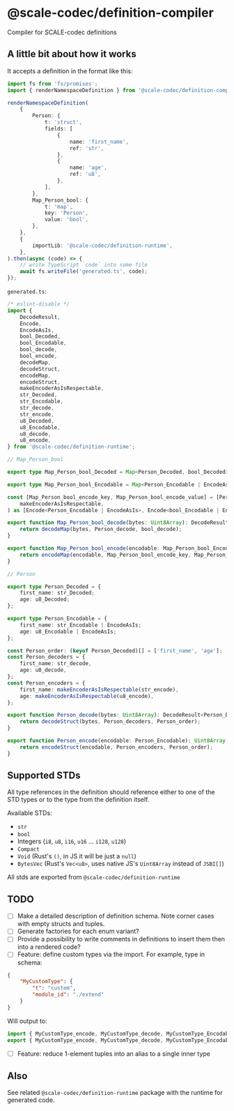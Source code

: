 # @scale-codec/definition-compiler

Compiler for SCALE-codec definitions

## A little bit about how it works

It accepts a definition in the format like this:

```ts
import fs from 'fs/promises';
import { renderNamespaceDefinition } from '@scale-codec/definition-compiler';

renderNamespaceDefinition(
    {
        Person: {
            t: 'struct',
            fields: [
                {
                    name: 'first_name',
                    ref: 'str',
                },
                {
                    name: 'age',
                    ref: 'u8',
                },
            ],
        },
        Map_Person_bool: {
            t: 'map',
            key: 'Person',
            value: 'bool',
        },
    },
    {
        importLib: '@scale-codec/definition-runtime',
    },
).then(async (code) => {
    // write TypeScript `code` into some file
    await fs.writeFile('generated.ts', code);
});
```

`generated.ts`:

```ts
/* eslint-disable */
import {
    DecodeResult,
    Encode,
    EncodeAsIs,
    bool_Decoded,
    bool_Encodable,
    bool_decode,
    bool_encode,
    decodeMap,
    decodeStruct,
    encodeMap,
    encodeStruct,
    makeEncoderAsIsRespectable,
    str_Decoded,
    str_Encodable,
    str_decode,
    str_encode,
    u8_Decoded,
    u8_Encodable,
    u8_decode,
    u8_encode,
} from '@scale-codec/definition-runtime';

// Map_Person_bool

export type Map_Person_bool_Decoded = Map<Person_Decoded, bool_Decoded>;

export type Map_Person_bool_Encodable = Map<Person_Encodable | EncodeAsIs, bool_Encodable | EncodeAsIs>;

const [Map_Person_bool_encode_key, Map_Person_bool_encode_value] = [Person_encode, bool_encode].map(
    makeEncoderAsIsRespectable,
) as [Encode<Person_Encodable | EncodeAsIs>, Encode<bool_Encodable | EncodeAsIs>];

export function Map_Person_bool_decode(bytes: Uint8Array): DecodeResult<Map_Person_bool_Decoded> {
    return decodeMap(bytes, Person_decode, bool_decode);
}

export function Map_Person_bool_encode(encodable: Map_Person_bool_Encodable): Uint8Array {
    return encodeMap(encodable, Map_Person_bool_encode_key, Map_Person_bool_encode_value);
}

// Person

export type Person_Decoded = {
    first_name: str_Decoded;
    age: u8_Decoded;
};

export type Person_Encodable = {
    first_name: str_Encodable | EncodeAsIs;
    age: u8_Encodable | EncodeAsIs;
};

const Person_order: (keyof Person_Decoded)[] = ['first_name', 'age'];
const Person_decoders = {
    first_name: str_decode,
    age: u8_decode,
};
const Person_encoders = {
    first_name: makeEncoderAsIsRespectable(str_encode),
    age: makeEncoderAsIsRespectable(u8_encode),
};

export function Person_decode(bytes: Uint8Array): DecodeResult<Person_Decoded> {
    return decodeStruct(bytes, Person_decoders, Person_order);
}

export function Person_encode(encodable: Person_Encodable): Uint8Array {
    return encodeStruct(encodable, Person_encoders, Person_order);
}
```

## Supported STDs

All type references in the definition should reference either to one of the STD types or to the type from the definition itself.

Available STDs:

-   `str`
-   `bool`
-   Integers (`i8`, `u8`, `i16`, `u16` ... `i128`, `u128`)
-   `Compact`
-   `Void` (Rust's `()`, in JS it will be just a `null`)
-   `BytesVec` (Rust's `Vec<u8>`, uses native JS's `Uint8Array` instead of `JSBI[]`)

All stds are exported from `@scale-codec/definition-runtime`

## TODO

-   [ ] Make a detailed description of definition schema. Note corner cases with empty structs and tuples.
-   [ ] Generate factories for each enum variant?
-   [ ] Provide a possibility to write comments in definitions to insert them then into a rendered code?
-   [ ] Feature: define custom types via the import. For example, type in schema:

```json
{
    "MyCustomType": {
        "t": "custom",
        "module_id": "./extend"
    }
}
```

Will output to:

```ts
import { MyCustomType_encode, MyCustomType_decode, MyCustomType_Encodable, MyCustomType_Decodable } from './extend';
export { MyCustomType_encode, MyCustomType_decode, MyCustomType_Encodable, MyCustomType_Decodable } from './extend';
```

-   [ ] Feature: reduce 1-element tuples into an alias to a single inner type

## Also

See related `@scale-codec/definition-runtime` package with the runtime for generated code.
